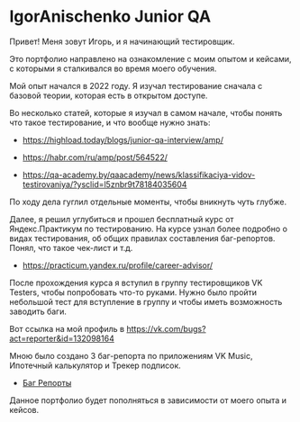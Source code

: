 # IgorAnischenko Junior QA

Привет! Меня зовут Игорь, и я начинающий тестировщик.

Это портфолио направлено на ознакомление с моим опытом и кейсами, с которыми я сталкивался во время моего обучения. 

Мой опыт начался в 2022 году. Я изучал тестирование сначала с базовой теории, которая есть в открытом доступе.

Во несколько статей, которые я изучал в самом начале, чтобы понять что такое тестирование, и что вообще нужно знать:

- https://highload.today/blogs/junior-qa-interview/amp/

- https://habr.com/ru/amp/post/564522/

- https://qa-academy.by/qaacademy/news/klassifikaciya-vidov-testirovaniya/?ysclid=l5znbr9t78184035604

По ходу дела гуглил отдельные моменты, чтобы вникнуть чуть глубже.

Далее, я решил углубиться и прошел бесплатный курс от Яндекс.Практикум по тестированию. На курсе узнал более подробно о видах тестирования, об общих правилах составления баг-репортов. Понял, что такое чек-лист и т.д.

- https://practicum.yandex.ru/profile/career-advisor/ 

После прохождения курса я вступил в группу тестировщиков VK Testers, чтобы попробовать что-то руками. Нужно было пройти небольшой тест для вступление в группу и чтобы иметь возможность заводить баги.

Вот ссылка на мой профиль в https://vk.com/bugs?act=reporter&id=132098164 

Мною было создано 3 баг-репорта по приложениям VK Music, Ипотечный калькулятор и Трекер подписок.

- [Баг Репорты](https://github.com/igor260689/bugreports/blob/main/README.md)


Данное портфолио будет пополняться в зависимости от моего опыта и кейсов.
